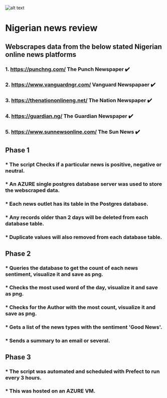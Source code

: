 ![alt text](https://github.com/George-Michael-Dagogo/News_station_analysis/blob/main/NEWS.jpg)
# Nigerian news review

## Webscrapes data from the below stated Nigerian online news platforms

### 1. https://punchng.com/   The Punch Newspaper         :heavy_check_mark:

### 2. https://www.vanguardngr.com/    Vanguard Newspapaer       :heavy_check_mark:

### 3. https://thenationonlineng.net/    The Nation Newspaper       :heavy_check_mark:

### 4. https://guardian.ng/     The Guardian Newspaper            :heavy_check_mark:

### 5. https://www.sunnewsonline.com/     The Sun News          :heavy_check_mark:

##
##
>

## Phase 1
### * The script Checks if a particular news is positive, negative or neutral.
### * An AZURE single postgres database server was used to store the webscraped data.
### * Each news outlet has its table in the Postgres database.
### * Any records older than 2 days will be deleted from each database table.
### * Duplicate values will also removed from each database table.


## Phase 2
### * Queries the database to get the count of each news sentiment, visualize it and save as png.
### * Checks the most used word of the day, visualize it and save as png.
### * Checks for the Author with the most count, visualize it and save as png.
### * Gets a list of the news types with the sentiment 'Good News'. 
### * Sends a summary to an email or several.

## Phase 3
### * The script was automated and scheduled with Prefect to run every 3 hours.
### * This was hosted on an AZURE VM.
